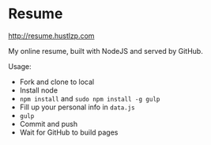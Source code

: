 Resume
=============

http://resume.hustlzp.com

My online resume, built with NodeJS and served by GitHub.

Usage:

* Fork and clone to local
* Install node
* `npm install` and `sudo npm install -g gulp`
* Fill up your personal info in `data.js`
* `gulp`
* Commit and push
* Wait for GitHub to build pages
